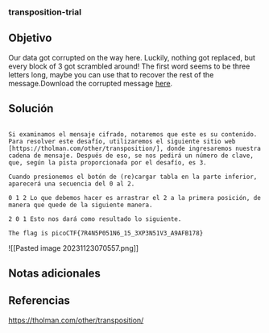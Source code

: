 ### transposition-trial
## Objetivo
Our data got corrupted on the way here. Luckily, nothing got replaced, but every block of 3 got scrambled around! The first word seems to be three letters long, maybe you can use that to recover the rest of the message.Download the corrupted message [here](https://artifacts.picoctf.net/c/193/message.txt).
## Solución 
```shell
  
Si examinamos el mensaje cifrado, notaremos que este es su contenido. Para resolver este desafío, utilizaremos el siguiente sitio web [https://tholman.com/other/transposition/], donde ingresaremos nuestra cadena de mensaje. Después de eso, se nos pedirá un número de clave, que, según la pista proporcionada por el desafío, es 3.

Cuando presionemos el botón de (re)cargar tabla en la parte inferior, aparecerá una secuencia del 0 al 2.

0 1 2 Lo que debemos hacer es arrastrar el 2 a la primera posición, de manera que quede de la siguiente manera.

2 0 1 Esto nos dará como resultado lo siguiente.

The flag is picoCTF{7R4N5P051N6_15_3XP3N51V3_A9AFB178}
```
![[Pasted image 20231123070557.png]]
## Notas adicionales

## Referencias
https://tholman.com/other/transposition/